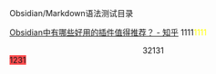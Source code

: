 Obsidian/Markdown语法测试目录

[Obsidian中有哪些好用的插件值得推荐？ - 知乎](https://www.zhihu.com/question/497487995)
1111<font color="#ffff00">1111</font><center>32131</center>
<span style="background:#ff4d4f">1231</span>